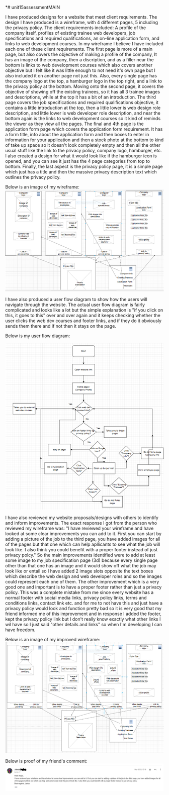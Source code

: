 *# unit15assessmentMAIN

I have produced designs for a website that meet client requirements. The design I have produced is a wireframe, with 4 different pages, 5 including the privacy policy. The client requirements included: A profile of the company itself, profiles of existing trainee web developers, job specifications and required qualifications, an on-line application form, and links to web development courses. In my wireframe I believe I have included each one of these client requirements. The first page is more of a main page, but also covers the objective of making a profile of the company, It has an image of the company, then a discription, and as a filler near the bottom is links to web development courses which also covers another objective but I felt like it was little enough to not need it's own page but I also included it on another page not just this. Also, every single page has the company logo at the top, a hamburger logo in the top right, and a link to the privacy policy at the bottom. Moving onto the second page, it covers the objective of showing off the existing trainees, so it has all 3 trainee images and descriptions, while at the top it has a bit of an introduction. The third page covers the job specifications and required qualifications objective, it contains a little introduction at the top, then a little lower is web design role description, and little lower is web developer role description, and near the bottom again is the links to web development courses so it kind of reminds the viewer as they view all the pages. The final and 4th page is the application form page which covers the application form requirement. It has a form title, info about the application form and then boxes to enter in information for your application and then a stock photo at the bottom to kind of take up space so it doesn't look completely empty and then all the other usual stuff like the link to the privacy policy, company logo, hamburger, etc. I also created a design for what it would look like if the hamburger icon is opened, and you can see it just has the 4 page categories from top to bottom. Finally, the last aspect is the privacy policy page, it is a simple page which just has a title and then the massive privacy description text which outlines the privacy policy.

Below is an image of my wireframe:
![original wireframe design](https://github.com/protonboton/unit15assessmentMAIN/blob/main/advanced%204%20or%206%20wireframes.PNG?raw=true)

I have also produced a user flow diagram to show how the users will navigate through the website. The actual user flow diagram is fairly complicated and looks like a lot but the simple explanation is "if you click on this, it goes to this" over and over again and it keeps checking whether the user clicks the web dev courses and footer links, and if they do it obviously sends them there and if not then it stays on the page.

Below is my user flow diagram:

![original user flow diagram](https://github.com/protonboton/unit15assessmentMAIN/blob/main/Screenshot%202025-04-25%20135743.png?raw=true)

I have also reviewed my website proposals/designs with others to identify and inform improvements. The exact response I got from the person who reviewed my wireframe was: "I have reviewed your wireframe and have looked at some clear improvements you can add to it. First you can start by adding a picture of the job to the third page, you have added images for all of the pages but that one which can help apllicants to see what the job will look like. I also think you could benefit with a proper footer instead of just privacy polcy." So the main improvements identified were to add at least some image to my job specification page (3d) because every single page other than that one has an image and it would show off what the job may look like or entail so I have added 2 image slots opposite the text boxes which describe the web design and web developer roles and so the images could represent each one of them. The other improvement which is a very good one and important is to have a proper footer rather than just a privacy policy. This was a complete mistake from me since every website has a normal footer with social media links, privacy policy links, terms and conditions links, contact link etc. and for me to not have this and just have a privacy policy would look and function pretty bad so it is very good that my friend informed me of this improvement and in response I added the footer, kept the privacy policy link but I don't really know exactly what other links I wil have so I just said "other details and links" so when I'm developing I can have freedom.  

Below is an image of my improved wireframe:
![improved wireframe design](https://github.com/protonboton/unit15assessmentMAIN/blob/main/advanced%20wireframe%20improvements.PNG?raw=true)

Below is proof of my friend's comment:
![friend comment for improvement wireframe](https://github.com/protonboton/unit15assessmentMAIN/blob/main/friend%20words.PNG?raw=true)
